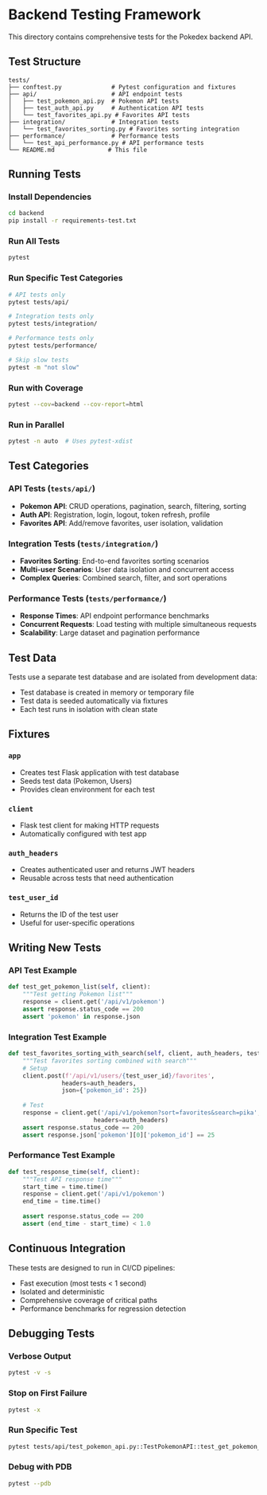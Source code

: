 # Backend Testing Framework

This directory contains comprehensive tests for the Pokedex backend API.

## Test Structure

```
tests/
├── conftest.py              # Pytest configuration and fixtures
├── api/                     # API endpoint tests
│   ├── test_pokemon_api.py  # Pokemon API tests
│   ├── test_auth_api.py     # Authentication API tests
│   └── test_favorites_api.py # Favorites API tests
├── integration/             # Integration tests
│   └── test_favorites_sorting.py # Favorites sorting integration
├── performance/             # Performance tests
│   └── test_api_performance.py # API performance tests
└── README.md               # This file
```

## Running Tests

### Install Dependencies
```bash
cd backend
pip install -r requirements-test.txt
```

### Run All Tests
```bash
pytest
```

### Run Specific Test Categories
```bash
# API tests only
pytest tests/api/

# Integration tests only
pytest tests/integration/

# Performance tests only
pytest tests/performance/

# Skip slow tests
pytest -m "not slow"
```

### Run with Coverage
```bash
pytest --cov=backend --cov-report=html
```

### Run in Parallel
```bash
pytest -n auto  # Uses pytest-xdist
```

## Test Categories

### API Tests (`tests/api/`)
- **Pokemon API**: CRUD operations, pagination, search, filtering, sorting
- **Auth API**: Registration, login, logout, token refresh, profile
- **Favorites API**: Add/remove favorites, user isolation, validation

### Integration Tests (`tests/integration/`)
- **Favorites Sorting**: End-to-end favorites sorting scenarios
- **Multi-user Scenarios**: User data isolation and concurrent access
- **Complex Queries**: Combined search, filter, and sort operations

### Performance Tests (`tests/performance/`)
- **Response Times**: API endpoint performance benchmarks
- **Concurrent Requests**: Load testing with multiple simultaneous requests
- **Scalability**: Large dataset and pagination performance

## Test Data

Tests use a separate test database and are isolated from development data:
- Test database is created in memory or temporary file
- Test data is seeded automatically via fixtures
- Each test runs in isolation with clean state

## Fixtures

### `app`
- Creates test Flask application with test database
- Seeds test data (Pokemon, Users)
- Provides clean environment for each test

### `client`
- Flask test client for making HTTP requests
- Automatically configured with test app

### `auth_headers`
- Creates authenticated user and returns JWT headers
- Reusable across tests that need authentication

### `test_user_id`
- Returns the ID of the test user
- Useful for user-specific operations

## Writing New Tests

### API Test Example
```python
def test_get_pokemon_list(self, client):
    """Test getting Pokemon list"""
    response = client.get('/api/v1/pokemon')
    assert response.status_code == 200
    assert 'pokemon' in response.json
```

### Integration Test Example
```python
def test_favorites_sorting_with_search(self, client, auth_headers, test_user_id):
    """Test favorites sorting combined with search"""
    # Setup
    client.post(f'/api/v1/users/{test_user_id}/favorites',
               headers=auth_headers,
               json={'pokemon_id': 25})
    
    # Test
    response = client.get('/api/v1/pokemon?sort=favorites&search=pika',
                        headers=auth_headers)
    assert response.status_code == 200
    assert response.json['pokemon'][0]['pokemon_id'] == 25
```

### Performance Test Example
```python
def test_response_time(self, client):
    """Test API response time"""
    start_time = time.time()
    response = client.get('/api/v1/pokemon')
    end_time = time.time()
    
    assert response.status_code == 200
    assert (end_time - start_time) < 1.0
```

## Continuous Integration

These tests are designed to run in CI/CD pipelines:
- Fast execution (most tests < 1 second)
- Isolated and deterministic
- Comprehensive coverage of critical paths
- Performance benchmarks for regression detection

## Debugging Tests

### Verbose Output
```bash
pytest -v -s
```

### Stop on First Failure
```bash
pytest -x
```

### Run Specific Test
```bash
pytest tests/api/test_pokemon_api.py::TestPokemonAPI::test_get_pokemon_list
```

### Debug with PDB
```bash
pytest --pdb
```

